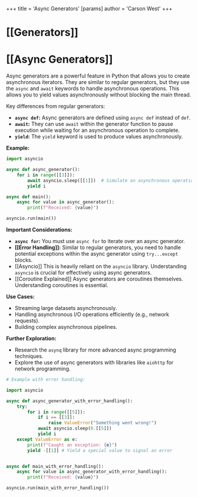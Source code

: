 +++
 title = 'Async Generators'
[params]
	author = 'Carson West'
+++
# [[Generators]]
# [[Async Generators]] 
Async generators are a powerful feature in Python that allows you to create asynchronous iterators.  They are similar to regular generators, but they use the `async` and `await` keywords to handle asynchronous operations. This allows you to yield values asynchronously without blocking the main thread.

Key differences from regular generators:

* **`async def`:** Async generators are defined using `async def` instead of `def`.
* **`await`:**  They can use `await` within the generator function to pause execution while waiting for an asynchronous operation to complete.
* **`yield`:**  The `yield` keyword is used to produce values asynchronously.


**Example:**

```python
import asyncio

async def async_generator():
    for i in range([[3]]):
        await asyncio.sleep([[1]])  # Simulate an asynchronous operation
        yield i

async def main():
    async for value in async_generator():
        print(f"Received: {value}")

asyncio.run(main())

```

**Important Considerations:**

* **`async for`:**  You must use `async for` to iterate over an async generator.
* **[[Error Handling]]:**  Similar to regular generators, you need to handle potential exceptions within the async generator using `try...except` blocks.
* [[Asyncio]]  This is heavily reliant on the `asyncio` library.  Understanding `asyncio` is crucial for effectively using async generators.
* [[Coroutine Explained]]  Async generators are coroutines themselves.  Understanding coroutines is essential.


**Use Cases:**

* Streaming large datasets asynchronously.
* Handling asynchronous I/O operations efficiently (e.g., network requests).
* Building complex asynchronous pipelines.


**Further Exploration:**

* Research the `asynq` library for more advanced async programming techniques.
* Explore the use of async generators with libraries like `aiohttp` for network programming.

```python
# Example with error handling:

import asyncio

async def async_generator_with_error_handling():
    try:
        for i in range([[5]]):
            if i == [[3]]:
                raise ValueError("Something went wrong!")
            await asyncio.sleep(0.[[5]])
            yield i
    except ValueError as e:
        print(f"Caught an exception: {e}")
        yield -[[1]] # Yield a special value to signal an error


async def main_with_error_handling():
    async for value in async_generator_with_error_handling():
        print(f"Received: {value}")

asyncio.run(main_with_error_handling())
```
